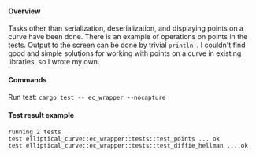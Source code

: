 #### Overview
Tasks other than serialization, deserialization, and displaying points on a curve have been done. There is an example of operations on points in the tests. Output to the screen can be done by trivial `println!`. I couldn't find good and simple solutions for working with points on a curve in existing libraries, so I wrote my own.

#### Commands
Run test: `cargo test -- ec_wrapper --nocapture`

####  Test result example
```
running 2 tests
test elliptical_curve::ec_wrapper::tests::test_points ... ok
test elliptical_curve::ec_wrapper::tests::test_diffie_hellman ... ok
```